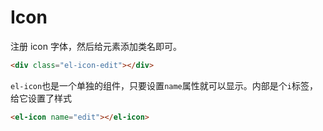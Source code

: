 # Icon

注册 icon 字体，然后给元素添加类名即可。

```html
<div class="el-icon-edit"></div>
```

`el-icon`也是一个单独的组件，只要设置`name`属性就可以显示。内部是个`i`标签，给它设置了样式

```html
<el-icon name="edit"></el-icon>
```
